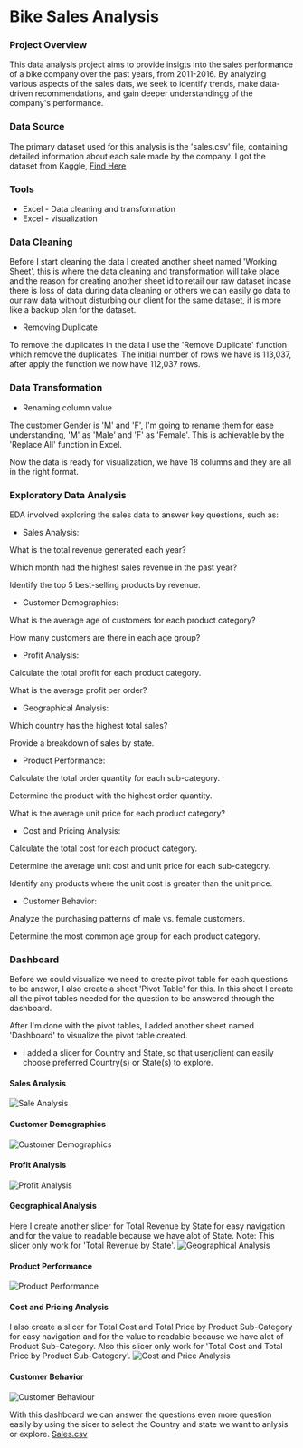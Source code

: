 # Bike Sales Analysis

### Project Overview

This data analysis project aims to provide insigts into the sales performance of a bike company over the past years, from 2011-2016. By analyzing various aspects of the sales dats, we seek to identify trends, make data-driven recommendations, and gain deeper understandingg of the company's performance.

### Data Source

The primary dataset used for this analysis is the 'sales.csv' file, containing detailed information about each sale made by the company. I got the dataset from Kaggle, [Find Here](https://www.kaggle.com/code/sadiqshah/bike-store-sales-in-europe/input?select=Sales.csv)

### Tools
- Excel - Data cleaning and transformation
- Excel - visualization

### Data Cleaning
Before I start cleaning the data I created another sheet named 'Working Sheet', this is where the data cleaning and transformation will take place and the reason for creating another sheet id to retail our raw dataset incase there is loss of data during data cleaning or others we can easily go data to our raw data without disturbing our client for the same dataset, it is more like a backup plan for the dataset.

- Removing Duplicate

To remove the duplicates in the data I use the 'Remove Duplicate' function which remove the duplicates. The initial number of rows we have is 113,037, after apply the function we now have 112,037 rows.

### Data Transformation

- Renaming column value

The customer Gender is 'M' and 'F', I'm going to rename them for ease understanding, 'M' as 'Male' and 'F' as 'Female'. This is achievable by the 'Replace All' function in Excel.

Now the data is ready for visualization, we have 18 columns and they are all in the right format.

### Exploratory Data Analysis

EDA involved exploring the sales data to answer key questions, such as:

- Sales Analysis:

What is the total revenue generated each year?

Which month had the highest sales revenue in the past year?

Identify the top 5 best-selling products by revenue.
- Customer Demographics:

What is the average age of customers for each product category?

How many customers are there in each age group?
- Profit Analysis:

Calculate the total profit for each product category.

What is the average profit per order?
- Geographical Analysis:

Which country has the highest total sales?

Provide a breakdown of sales by state.
- Product Performance:

Calculate the total order quantity for each sub-category.

Determine the product with the highest order quantity.

What is the average unit price for each product category?
- Cost and Pricing Analysis:

Calculate the total cost for each product category.

Determine the average unit cost and unit price for each sub-category.

Identify any products where the unit cost is greater than the unit price.
- Customer Behavior:

Analyze the purchasing patterns of male vs. female customers.

Determine the most common age group for each product category.

### Dashboard

Before we could visualize we need to create pivot table for each questions to be answer, I also create a sheet 'Pivot Table' for this. In this sheet I create all the pivot tables needed for the question to be answered through the dashboard.

After I'm done with the pivot tables, I added another sheet named 'Dashboard' to visualize the pivot table created.
- I added a slicer for Country and State, so that user/client can easily choose preferred Country(s) or State(s) to explore.

#### Sales Analysis

![Sale Analysis](https://github.com/TomiwaPro/Bike-Sales/assets/160256704/4d06f6c5-6898-440c-bf38-57451ee94118)

#### Customer Demographics

![Customer Demographics](https://github.com/TomiwaPro/Bike-Sales/assets/160256704/023a733f-cd8f-45f5-bfd1-eeb3ca2eeaa8)

#### Profit Analysis

![Profit Analysis](https://github.com/TomiwaPro/Bike-Sales/assets/160256704/45f80513-1dd0-47be-aa0e-dd35d9267326)

#### Geographical Analysis

Here I create another slicer for Total Revenue by State for easy navigation and for the value to readable because we have alot of State. Note: This slicer only work for 'Total Revenue by State'.
![Geographical Analysis](https://github.com/TomiwaPro/Bike-Sales/assets/160256704/2f7f8a45-0844-4ffd-a2b6-f2ac9a8a2faf)

#### Product Performance

![Product Performance](https://github.com/TomiwaPro/Bike-Sales/assets/160256704/416b2942-66b1-4099-944c-3540783ea675)

#### Cost and Pricing Analysis

I also create a slicer for Total Cost and Total Price by Product Sub-Category for easy navigation and for the value to readable because we have alot of Product Sub-Category. Also this slicer only work for 'Total Cost and Total Price by Product Sub-Category'.
![Cost and Price Analysis](https://github.com/TomiwaPro/Bike-Sales/assets/160256704/2c95ca65-ea07-4f61-af48-e7caf837fd77)

#### Customer Behavior

![Customer Behaviour](https://github.com/TomiwaPro/Bike-Sales/assets/160256704/2c36d445-6256-4a02-b4e9-a0a3b8a7fce6)

With this dashboard we can answer the questions even more question easily by using the sicer to select the Country and state we want to anlysis or explore. 
[Sales.csv](https://github.com/user-attachments/files/15858828/Sales.csv)
